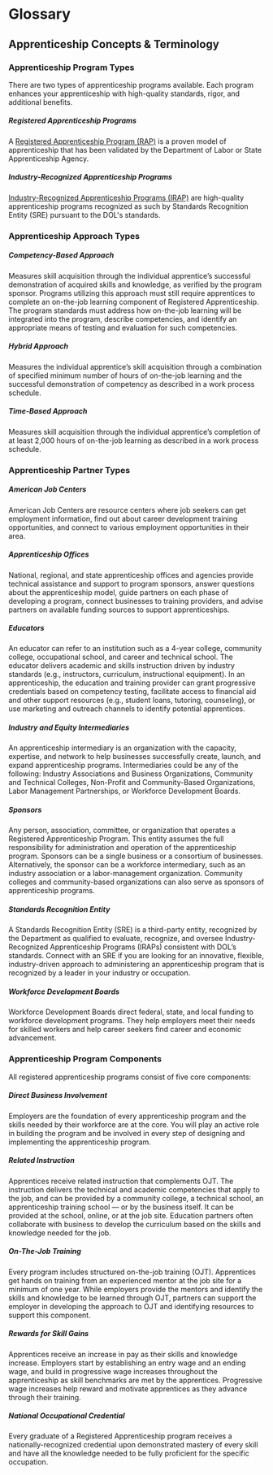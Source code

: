 # Glossary 

## Apprenticeship Concepts & Terminology

### Apprenticeship Program Types
There are two types of apprenticeship programs available. Each program enhances your apprenticeship with high-quality standards, rigor, and additional benefits. 
##### Registered Apprenticeship Programs
A [Registered Apprenticeship Program (RAP)](https://www.apprenticeship.gov/employers/registered-apprenticeship-program) is a proven model of apprenticeship that has been validated by the Department of Labor or State Apprenticeship Agency.
##### Industry-Recognized Apprenticeship Programs
[Industry-Recognized Apprenticeship Programs (IRAP)](https://www.apprenticeship.gov/employers/industry-recognized-apprenticeship-program) are high-quality apprenticeship programs recognized as such by Standards Recognition Entity (SRE) pursuant to the DOL's standards.

### Apprenticeship Approach Types
##### Competency-Based Approach
Measures skill acquisition through the individual apprentice’s successful demonstration of acquired skills and knowledge, as verified by the program sponsor. Programs utilizing this approach must still require apprentices to complete an on-the-job learning component of Registered Apprenticeship. The program standards must address how on-the-job learning will be integrated into the program, describe competencies, and identify an appropriate means of testing and evaluation for such competencies.
##### Hybrid Approach
Measures the individual apprentice’s skill acquisition through a combination of specified minimum number of hours of on-the-job learning and the successful demonstration of competency as described in a work process schedule.
##### Time-Based Approach
Measures skill acquisition through the individual apprentice’s completion of at least 2,000 hours of on-the-job learning as described in a work process schedule.

### Apprenticeship Partner Types
##### American Job Centers
American Job Centers are resource centers where job seekers can get employment information, find out about career development training opportunities, and connect to various employment opportunities in their area.
##### Apprenticeship Offices
National, regional, and state apprenticeship offices and agencies provide technical assistance and support to program sponsors, answer questions about the apprenticeship model, guide partners on each phase of developing a program, connect businesses to training providers, and advise partners on available funding sources to support apprenticeships.
##### Educators
An educator can refer to an institution such as a 4-year college, community college, occupational school, and career and technical school. The educator delivers academic and skills instruction driven by industry standards (e.g., instructors, curriculum, instructional equipment). In an apprenticeship, the education and training provider can grant progressive credentials based on competency testing, facilitate access to financial aid and other support resources (e.g., student loans, tutoring, counseling), or use marketing and outreach channels to identify potential apprentices.
##### Industry and Equity Intermediaries
An apprenticeship intermediary is an organization with the capacity, expertise, and network to help businesses successfully create, launch, and expand apprenticeship programs. Intermediaries could be any of the following: Industry Associations and Business Organizations, Community and Technical Colleges, Non-Profit and Community-Based Organizations, Labor Management Partnerships, or Workforce Development Boards.
##### Sponsors
Any person, association, committee, or organization that operates a Registered Apprenticeship Program. This entity assumes the full responsibility for administration and operation of the apprenticeship program. Sponsors can be a single business or a consortium of businesses. Alternatively, the sponsor can be a workforce intermediary, such as an industry association or a labor-management organization. Community colleges and community-based organizations can also serve as sponsors of apprenticeship programs.
##### Standards Recognition Entity
A Standards Recognition Entity (SRE) is a third-party entity, recognized by the Department as qualified to evaluate, recognize, and oversee Industry-Recognized Apprenticeship Programs (IRAPs) consistent with DOL’s standards. Connect with an SRE if you are looking for an innovative, flexible, industry-driven approach to administering an apprenticeship program that is recognized by a leader in your industry or occupation.
##### Workforce Development Boards
Workforce Development Boards direct federal, state, and local funding to workforce development programs. They help employers meet their needs for skilled workers and help career seekers find career and economic advancement.

### Apprenticeship Program Components
All registered apprenticeship programs consist of five core components:
##### Direct Business Involvement
Employers are the foundation of every apprenticeship program and the skills needed by their workforce are at the core. You will play an active role in building the program and be involved in every step of designing and implementing the apprenticeship program.
##### Related Instruction
Apprentices receive related instruction that complements OJT. The instruction delivers the technical and academic competencies that apply to the job, and can be provided by a community college, a technical school, an apprenticeship training school — or by the business itself. It can be provided at the school, online, or at the job site. Education partners often collaborate with business to develop the curriculum based on the skills and knowledge needed for the job.
##### On-The-Job Training
Every program includes structured on-the-job training (OJT). Apprentices get hands on training from an experienced mentor at the job site for a minimum of one year. While employers provide the mentors and identify the skills and knowledge to be learned through OJT, partners can support the employer in developing the approach to OJT and identifying resources to support this component.
##### Rewards for Skill Gains
Apprentices receive an increase in pay as their skills and knowledge increase. Employers start by establishing an entry wage and an ending wage, and build in progressive wage increases throughout the apprenticeship as skill benchmarks are met by the apprentices. Progressive wage increases help reward and motivate apprentices as they advance through their training.
##### National Occupational Credential
Every graduate of a Registered Apprenticeship program receives a nationally-recognized credential upon demonstrated mastery of every skill and have all the knowledge needed to be fully proficient for the specific occupation.
